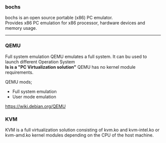 
### bochs
bochs is an open source portable (x86) PC emulator.<br>
Provides x86 PC emulation for x86 processor, hardware devices and memory usage.<br>

---

### QEMU
Full system emulation
QEMU emulates a full system. It can bu used to launch different Operation System<br>
**Is is a "PC Virtualization solution"**
QEMU has no kernel module requirements.<br>

QEMU mods;
- Full system emulation
- User mode emulation

https://wiki.debian.org/QEMU

### KVM
KVM is a full virtualization solution consisting of kvm.ko and kvm-intel.ko or kvm-amd.ko kernel modules depending on the CPU of the host machine.
